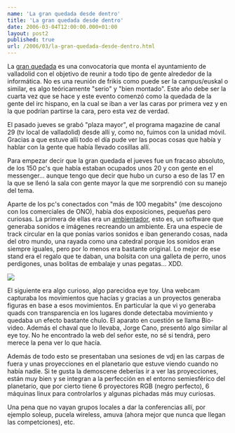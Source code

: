 ```yaml
---
name: 'La gran quedada desde dentro'
title: 'La gran quedada desde dentro'
date: 2006-03-04T12:00:00.000+01:00
layout: post2
published: true
url: /2006/03/la-gran-quedada-desde-dentro.html
---
```


La [gran quedada](http://www.lagranquedada.org/) es una convocatoria que monta el ayuntamiento de valladolid con el objetivo de reunir a todo tipo de gente alrededor de la informática. No es una reunión de frikis como puede ser la campus/euskal o similar, es algo teóricamente "serio" y "bien montado". Este año debe ser la cuarta vez que se hace y este evento comenzó como la quedada de la gente del irc hispano, en la cual se iban a ver las caras por primera vez y en la que podrían partirse la cara, pero esta vez de verdad.  
  
El pasado jueves se grabó "plaza mayor", el programa magazine de canal 29 (tv local de valladolid) desde allí y, como no, fuimos con la unidad móvil. Gracias a que estuve allí todo el día pude ver las pocas cosas que había y hablar con la gente que había llevado cosillas allí.  
  
Para empezar decir que la gran quedada el jueves fue un fracaso absoluto, de los 150 pc's que había estaban ocupados unos 20 y con gente en el messenger... aunque tengo que decir que hubo un curso a eso de las 17 en la que se llenó la sala con gente mayor la que me sorprendió con su manejo del tema.  
  
Aparte de los pc's conectados con "más de 100 megabits" (me descojono con los comerciales de ONO), había dos exposiciones, pequeñas pero curiosas. La primera de ellas era un [ambientador](www.ambientador.de), esto es, un software que generaba sonidos e imágenes recreando un ambiente. Era una especie de track circular en la que ponías varios sonidos e iban generando cosas, nada del otro mundo, una rayada como una catedral porque los sonidos eran siempre iguales, pero por lo menos era bastante original. Lo mejor de ese stand era el regalo que te daban, una bolsita con una galleta de perro, unos perdigones, unas bolitas de embalaje y unas pegatas... XDD.  
  
[![](http://www.ambientador.de/img/ambientador_web_unten.jpg)](http://www.ambientador.de/img/ambientador_web_unten.jpg)  
  
El siguiente era algo curioso, algo parecidoa eye toy. Una webcam capturaba los movimientos que hacías y gracias a un proyectos generaba figuras en base a esos movimientos. En particular la que vi yo generaba quads con transparencia en los lugares donde detectaba movimiento y quedaba un efecto bastante chulo. El aparato en cuestión se llama Bio-video. Además el chaval que lo llevaba, Jorge Cano, presentó algo similar al eye toy. No he encontrado la web del señor este, no sé si tendrá, pero merece la pena ver lo que hacía.  
  
Además de todo esto se presentaban una sesiones de vdj en las carpas de fuera y unas proyecciones en el planetario que estuve viendo cuando no había nadie. Si te gusta la demoscene deberías ir a ver las proyecciones, están muy bien y se integran a la perfección en el entorno semiesférico del planetario, que por cierto tiene 6 proyectores RGB (negro perfecto), 6 máquinas linux para controlarlos y algunas pichadas más muy curiosas.  
  
Una pena que no vayan grupos locales a dar la conferencias allí, por ejemplo soleup, pucela wireless, amuva (ahora mejor que nunca que llegan las competciones), etc.